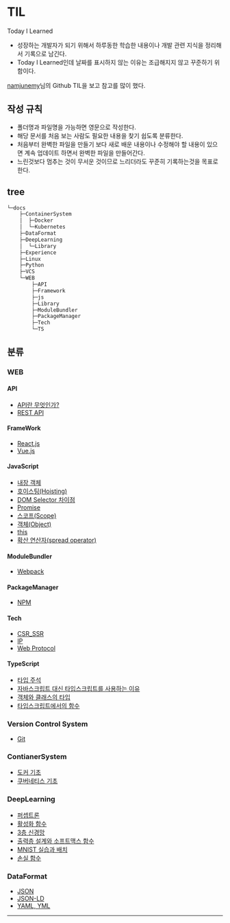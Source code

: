 # TIL

Today I Learned

- 성장하는 개발자가 되기 위해서 하루동한 학습한 내용이나 개발 관련 지식을 정리해서 기록으로 남긴다.
- Today I Learned인데 날짜를 표시하지 않는 이유는 조급해지지 않고 꾸준하기 위함이다.

[namjunemy](https://github.com/namjunemy/TIL)님의 Github TIL을 보고 참고를 많이 했다.

## 작성 규칙

- 폴더명과 파일명을 가능하면 영문으로 작성한다.
- 해당 문서를 처음 보는 사람도 필요한 내용을 찾기 쉽도록 분류한다.
- 처음부터 완벽한 파일을 만들기 보다 새로 배운 내용이나 수정해야 할 내용이 있으면 계속 업데이트 하면서 완벽한 파일을 만들어간다.
- 느린것보다 멈추는 것이 무서운 것이므로 느리더라도 꾸준히 기록하는것을 목표로 한다.

## tree

```bash
└─docs
    ├─ContainerSystem
    │  ├─Docker
    │  └─Kubernetes
    ├─DataFormat
    ├─DeepLearning
    │  └─Library
    ├─Experience
    ├─Linux
    ├─Python
    ├─VCS
    └─WEB
        ├─API
        ├─Framework
        ├─js
        ├─Library
        ├─ModuleBundler
        ├─PackageManager
        ├─Tech
        └─TS
```

## 분류

### WEB

#### API

- [API란 무엇인가?](./docs/WEB/API/API.md)
- [REST API](./docs/WEB/API/REST-API.md)

#### FrameWork

- [React.js](./docs/WEB/Framework/react.js.md)
- [Vue.js](./docs/WEB/Framework/vue.js.md)

#### JavaScript

- [내장 객체](./docs/WEB/js/Built-in_Object.md)
- [호이스팅(Hoisting)](./docs/WEB/js/Hoisting.md)
- [DOM Selector 차이점](./docs/WEB/js/DOM_selector_diff.md)
- [Promise](./docs/WEB/js/Promise.md)
- [스코프(Scope)](./docs/WEB/js/Scope.md)
- [객체(Object)](./docs/WEB/js/Object.md)
- [this](./docs/WEB/js/this.md)
- [확산 연산자(spread operator)](./docs/WEB/js/spread.md)

#### ModuleBundler

- [Webpack](./docs/WEB/ModuleBundler/webpack.md)

#### PackageManager

- [NPM](./docs/WEB/PackageManager/NPM.md)

#### Tech

- [CSR_SSR](./docs/WEB/Tech/CSR_SSR.md)
- [IP](./docs/WEB/Tech/IP.md)
- [Web Protocol](./docs/WEB/Tech/web-protocol.md)

#### TypeScript

- [타입 주석](./docs/WEB/TS/type_annotation.md)
- [자바스크립트 대신 타입스크립트를 사용하는 이유](./docs/WEB/TS/why_TS.md)
- [객체와 클래스의 타입](./docs/WEB/TS/object_class.md)
- [타입스크립트에서의 함수](./docs/WEB/TS/functions.md)

### Version Control System

- [Git](./docs/VCS/git.md)

### ContianerSystem

- [도커 기초](./docs/ContainerSystem/Docker/Docker_basic.md)
- [쿠버네티스 기초](./docs/ContainerSystem/Kubernetes/Kubernetes_basic.md)

### DeepLearning

- [퍼셉트론](./docs/DeepLearning/1_Perceptron.md)
- [활성화 함수](./docs/DeepLearning/2_activation_function.ipynb)
- [3층 신경망](./docs/DeepLearning/3_3layer_nueral_network.ipynb)
- [출력층 설계와 소프트맥스 함수](./docs/DeepLearning/4_outputlayer_softmax.ipynb)
- [MNIST 실습과 배치](./docs/DeepLearning/5_MNIST_practice_batch.ipynb)
- [손실 함수](./docs/DeepLearning/6_loss_function.ipynb)

### DataFormat

- [JSON](./docs/DataFormat/JSON.md)
- [JSON-LD](./docs/DataFormat/JSON-LD.md)
- [YAML, YML](./docs/DataFormat/YAML_YML.md)

---

